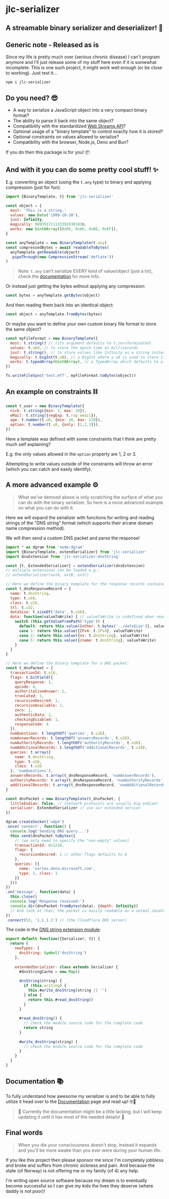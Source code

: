 
# jlc-serializer 
## A streamable binary serializer and deserializer! 🥳

## Generic note - Released as is

Since my life is pretty much over (serious chronic disease) I can't program anymore and I'll just release some of my stuff here even if it is somewhat incomplete. This is one such project, it might work well enough (or be close to working). Just test it...

```sh
npm i jlc-serializer
```

## Do you need? 😎
* A way to serialize a JavaScript object into a very compact binary format?
* The ability to parse it back into the same object?
* Compatibility with the standardized [Web Streams API](https://developer.mozilla.org/en-US/docs/Web/API/Streams_API)?
* Optional usage of a "binary template" to control exactly how it is stored?
* Optional constraints on values allowed to serialize?
* Compatibility with the browser, Node.js, Deno and Bun?

If you do then this package is for you! 📦

## And with it you can do some pretty cool stuff! ✨

E.g. converting an object (using the `t.any` type) to binary and applying compression (just for fun):
```js
import {BinaryTemplate, t} from 'jlc-serializer'

const object = {
  most: 'This is a string.'
  values: new Date('1999-10-30'),
  just: Infinity,
  magically: 989391711133391930183n,
  works: new Uint8Array([0xDE, 0xAD, 0xBE, 0xEF]),
}

const anyTemplate = new BinaryTemplate(t.any)
const compressedBytes = await readableToBytes(
  anyTemplate.getReadable(object)
  .pipeThrough(new CompressionStream('deflate'))
)
```
> Note: `t.any` can't serialize EVERY kind of value/object (just a lot), check the [documentation]() for more info.

Or instead just getting the bytes without applying any compression:
```js
const bytes = anyTemplate.getBytes(object)
```
And then reading them back into an identical object:
```js
const object = anyTemplate.fromBytes(bytes)
```
Or maybe you want to define your own custom binary file format to store the same object?
```js
const myFileFormat = new BinaryTemplate({
  most: t.string() // (its argument defaults to t.zeroTerminated)
  values: t.u64, // to store the epoch time as milliseconds
  just: t.string(), // to store values like Infinity as a string instead
  magically: t.bigInt(t.u8), // a BigInt where a u8 is used to store its byte length
  works: t.typedArray(Uint8Array), // a TypedArray which defaults to a u32 storing its length
})

fs.writeFileSync('test.mff', myFileFormat.toBytes(object))
```

## An example on constraints ⛓️

```js
const t_user = new BinaryTemplate({
  nick: t.string({min: 3, max: 20}),
  eMail: t.string({regExp: t.rxp_email}),
  age: t.number(t.u8, {min: 16, max: 120}),
  option: t.number(t.u8, {only: [1,2,3]}),
})
```

Here a template was defined with some constraints that I think are pretty much self explaining?

E.g. the only values allowed in the `option` property are 1, 2 or 3.

Attempting to write values outside of the constraints will throw an error (which you can catch and easily identify).

## A more advanced example ⚙️
> What we've demoed above is only scratching the surface of what you can do with the binary serializer. So here is a more advanced example on what you can do with it.

Here we will expand the serializer with functions for writing and reading strings of the "DNS string" format (which supports their arcane domain name compression method).

We will then send a custom DNS packet and parse the response!

```js
import * as dgram from 'node:dgram'
import {BinaryTemplate, extendSerializer} from 'jlc-serializer'
import dnsExtension from 'jlc-serializer-dnsString'

const {t, ExtendedSerializer} = extendSerializer(dnsExtension)
// multiple extensions can be loaded e.g.: 
// extendSerializer(extA, extB, extC)

// Here we define the binary template for the response records contained in a DNS packet:
const t_dnsResponseRecord = {
  name: t.dnsString,
  type: t.u16,
  class: t.u16,
  ttl: t.u32,
  dataSize: t.sizeOf('data', t.u16),
  data: function(valueToWrite) { // valueToWrite is undefined when reading
    switch (this.getValueFromPath('type')) {
      default: return this.value({other: t.bytes('../dataSize')}, valueToWrite)
      case 1: return this.value({IPv4: t.IPv4}, valueToWrite)
      case 2: return this.value({ns: t.dnsString}, valueToWrite)
      case 5: return this.value({cname: t.dnsString}, valueToWrite)
    }
  }
}

// Here we define the binary template for a DNS packet:
const t_dnsPacket = {
  transactionId: t.u16,
  flags: t.bitField({
    queryResponse: 1,
    opcode: 4,
    authoritativeAnswer: 1,
    trunCated: 1,
    recursionDesired: 1,
    recursionAvailable: 1,
    zero: 1,
    authenticData: 1,
    checkingDisabled: 1,
    responseCode: 4
  }),
  numQuestions: t.lengthOf('queries', t.u16),
  numAnswerRecords: t.lengthOf('answersRecords', t.u16),
  numAuthorityRecords: t.lengthOf('authorityRecords', t.u16),
  numAdditionalRecords: t.lengthOf('additionalRecords', t.u16),
  queries: t.array({
    name: t.dnsString,
    type: t.u16,
    class: t.u16
  }, 'numQuestions'),
  answersRecords: t.array(t_dnsResponseRecord, 'numAnswerRecords'),
  authorityRecords: t.array(t_dnsResponseRecord, 'numAuthorityRecords'),
  additionalRecords: t.array(t_dnsResponseRecord, 'numAdditionalRecords')
}

const dnsPacket = new BinaryTemplate(t_dnsPacket, {
  littleEndian: false, // (network protocols are usually big endian)
  serializer: ExtendedSerializer // use our extended version
})

dgram.createSocket('udp4')
.once('connect', function() {
  console.log('Sending DNS query...')
  this.send(dnsPacket.toBytes({
    // (we only need to specify the "non-empty" values)
    transactionId: 0x1234,
    flags: {
      recursionDesired: 1 // other flags defaults to 0
    },
    queries: [{
      name: 'vortex.data.microsoft.com',
      type: 1, class: 1
    }]
  }))
})
.on('message', function(data) {
  this.close()
  console.log('Response received:')
  console.dir(dnsPacket.fromBytes(data), {depth: Infinity})
  // And look at that; the packet is easily readable as a normal JavaScript object!
})
.connect(53, '1.1.1.1') // (the Cloudflare DNS server)
```

The code in the [DNS string extension module]():

```js
export default function({Serializer, t}) {
  return {
    newTypes: {
      dnsString: Symbol('dnsString')
    },
    
    extendedSerializer: class extends Serializer {
      #dnsStringCache = new Map()
  
      dnsString(string) {
        if (this.writing) {
          this.#write_dnsString(string || '')
        } else {
          return this.#read_dnsString()
        }
      }
  
      #read_dnsString() {
        // check the module source code for the complete code
        return string
      }
  
      #write_dnsString(string) {
        // check the module source code for the complete code
      }
    }
  }
}
```

## Documentation 📚

To fully understand how awesome my serializer is and to be able to fully utilize it head over to the [Documentation]() page and read up! 🤓🧐

>🚧 Currently the documentation might be a little lacking, but I will keep updating it until it has most of the needed details! 🚧

## Final words

> When you die your consciousness doesn't stop, instead it expands and you'll be more awake than you ever were during your human life.

If you like this project then please sponsor me since I'm completely jobbless and broke and suffers from chronic sickness and pain. And because the state (of Norway) is not offering me or my family (of 4) any help.

I'm writing open source software because my dream is to eventually become successful so I can give my kids the lives they deserve (where daddy is not poor)!
